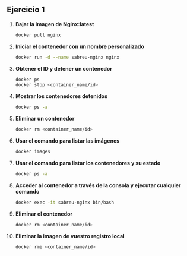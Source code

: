 ## Ejercicio 1

1. **Bajar la imagen de Nginx:latest**

    ```bash
    docker pull nginx
    ```

2. **Iniciar el contenedor con un nombre personalizado**
   
    ```bash
    docker run -d --name sabreu-nginx nginx
    ```

3. **Obtener el ID y detener un contenedor**

    ```bash
    docker ps
    docker stop <container_name/id>
    ```

4. **Mostrar los contenedores detenidos**

    ```bash
    docker ps -a
    ```

5. **Eliminar un contenedor**

    ```bash
    docker rm <container_name/id>
    ```

6. **Usar el comando para listar las imágenes**

    ```bash
    docker images
    ```

7. **Usar el comando para listar los contenedores y su estado**

    ```bash
    docker ps -a
    ```

8. **Acceder al contenedor a través de la consola y ejecutar cualquier comando**

    ```bash
    docker exec -it sabreu-nginx bin/bash
    ```

9. **Eliminar el contenedor**

    ```bash
    docker rm <container_name/id>
    ```

10. **Eliminar la imagen de vuestro registro local**

    ```bash
    docker rmi <container_name/id>
    ```